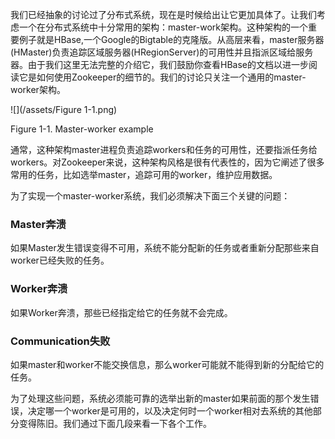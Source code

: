 我们已经抽象的讨论过了分布式系统，现在是时候给出让它更加具体了。让我们考虑一个在分布式系统中十分常用的架构：master-work架构。这种架构的一个重要例子就是HBase,一个Google的Bigtable的克隆版。从高层来看，master服务器\(HMaster\)负责追踪区域服务器\(HRegionServer\)的可用性并且指派区域给服务器。由于我们这里无法完整的介绍它，我们鼓励你查看HBase的文档以进一步阅读它是如何使用Zookeeper的细节的。我们的讨论只关注一个通用的master-worker架构。

![](/assets/Figure 1-1.png)

Figure 1-1. Master-worker example

通常，这种架构master进程负责追踪workers和任务的可用性，还要指派任务给workers。对Zookeeper来说，这种架构风格是很有代表性的，因为它阐述了很多常用的任务，比如选举master，追踪可用的worker，维护应用数据。

为了实现一个master-worker系统，我们必须解决下面三个关键的问题：

### Master奔溃

如果Master发生错误变得不可用，系统不能分配新的任务或者重新分配那些来自worker已经失败的任务。

### Worker奔溃

如果Worker奔溃，那些已经指定给它的任务就不会完成。

### Communication失败

如果master和worker不能交换信息，那么worker可能就不能得到新的分配给它的任务。

为了处理这些问题，系统必须能可靠的选举出新的master如果前面的那个发生错误，决定哪一个worker是可用的，以及决定何时一个worker相对去系统的其他部分变得陈旧。我们通过下面几段来看一下各个工作。



